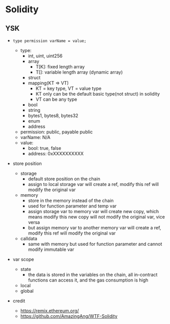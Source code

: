 # Solidity

## YSK

- `type permission varName = value;`
  - type:
    - int, uint, uint256
    - array
      - T[K]: fixed length array
      - T[]: variable length array (dynamic array)
    - struct
    - mapping(KT => VT)
      - KT = key type, VT = value type
      - KT only can be the default basic type(not struct) in solidity
      - VT can be any type
    - bool
    - string
    - bytes1, bytes8, bytes32
    - enum
    - address
  - permission: public, payable public
  - varName: N/A
  - value:
    - bool: true, false
    - address: 0xXXXXXXXXXX

- store position
  - storage
    - default store position on the chain
    - assign to local storage var will create a ref, modify this ref will modify the original var
  - memory
    - store in the memory instead of the chain
    - used for function parameter and temp var
    - assign storage var to memory var will create new copy, which means modify this new copy will not modify the original var, vice versa
    - but assign memory var to another memory var will create a ref, modify this ref will modify the original var
  - calldata
    - same with memory but used for function parameter and cannot modify immutable var

- var scope
  - state
    - the data is stored in the variables on the chain, all in-contract functions can access it, and the gas consumption is high
  - local
  - global

- credit
  - https://remix.ethereum.org/
  - https://github.com/AmazingAng/WTF-Solidity

